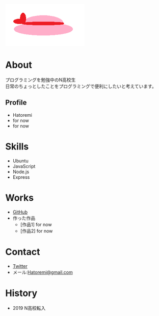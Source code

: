 ![誰かの帽子](rscap.png)
# About
プログラミングを勉強中のN高校生<br>
日常のちょっとしたことをプログラミングで便利にしたいと考えています。

## Profile
- Hatoremi
- for now
- for now

# Skills
- Ubuntu
- JavaScript
- Node.js
- Express

# Works
- [GitHub](https://github.com/Hatoremi)
- 作った作品
  - [作品1] for now
  - [作品2] for now

# Contact
- [Twitter](https://twitter.com/RemiHato)
- メール:Hatoremi@gmail.com

# History
- 2019 N高校転入
